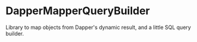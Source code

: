 # DapperMapperQueryBuilder
Library to map objects from Dapper's dynamic result, and a little SQL query builder.
